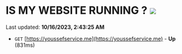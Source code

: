 # IS MY WEBSITE RUNNING ? [![](https://img.shields.io/static/v1?label=Sponsor&message=%E2%9D%A4&logo=GitHub&color=%23fe8e86)](https://github.com/sponsors/<username>)

Last updated: **10/16/2023, 2:43:25 AM**

- `GET` [https://youssefservice.me](https://youssefservice.me) - **Up** (831ms)
